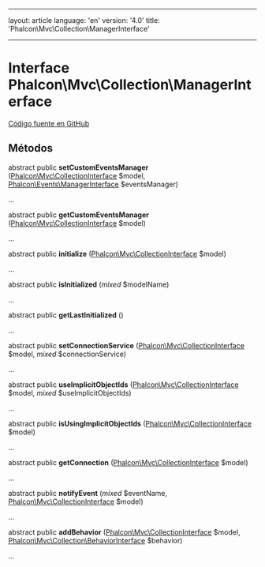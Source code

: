 * * *

layout: article language: 'en' version: '4.0' title: 'Phalcon\Mvc\Collection\ManagerInterface'

* * *

# Interface **Phalcon\Mvc\Collection\ManagerInterface**

<a href="https://github.com/phalcon/cphalcon/tree/v4.0.0/phalcon/mvc/collection/managerinterface.zep" class="btn btn-default btn-sm">Código fuente en GitHub</a>

## Métodos

abstract public **setCustomEventsManager** ([Phalcon\Mvc\CollectionInterface](/4.0/en/api/Phalcon_Mvc_CollectionInterface) $model, [Phalcon\Events\ManagerInterface](/4.0/en/api/Phalcon_Events_ManagerInterface) $eventsManager)

...

abstract public **getCustomEventsManager** ([Phalcon\Mvc\CollectionInterface](/4.0/en/api/Phalcon_Mvc_CollectionInterface) $model)

...

abstract public **initialize** ([Phalcon\Mvc\CollectionInterface](/4.0/en/api/Phalcon_Mvc_CollectionInterface) $model)

...

abstract public **isInitialized** (*mixed* $modelName)

...

abstract public **getLastInitialized** ()

...

abstract public **setConnectionService** ([Phalcon\Mvc\CollectionInterface](/4.0/en/api/Phalcon_Mvc_CollectionInterface) $model, *mixed* $connectionService)

...

abstract public **useImplicitObjectIds** ([Phalcon\Mvc\CollectionInterface](/4.0/en/api/Phalcon_Mvc_CollectionInterface) $model, *mixed* $useImplicitObjectIds)

...

abstract public **isUsingImplicitObjectIds** ([Phalcon\Mvc\CollectionInterface](/4.0/en/api/Phalcon_Mvc_CollectionInterface) $model)

...

abstract public **getConnection** ([Phalcon\Mvc\CollectionInterface](/4.0/en/api/Phalcon_Mvc_CollectionInterface) $model)

...

abstract public **notifyEvent** (*mixed* $eventName, [Phalcon\Mvc\CollectionInterface](/4.0/en/api/Phalcon_Mvc_CollectionInterface) $model)

...

abstract public **addBehavior** ([Phalcon\Mvc\CollectionInterface](/4.0/en/api/Phalcon_Mvc_CollectionInterface) $model, [Phalcon\Mvc\Collection\BehaviorInterface](/4.0/en/api/Phalcon_Mvc_Collection_BehaviorInterface) $behavior)

...